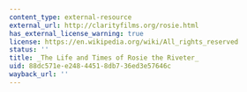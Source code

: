 ```yaml
---
content_type: external-resource
external_url: http://clarityfilms.org/rosie.html
has_external_license_warning: true
license: https://en.wikipedia.org/wiki/All_rights_reserved
status: ''
title: _The Life and Times of Rosie the Riveter_
uid: 88dc571e-e248-4451-8db7-36ed3e57646c
wayback_url: ''
---
```

